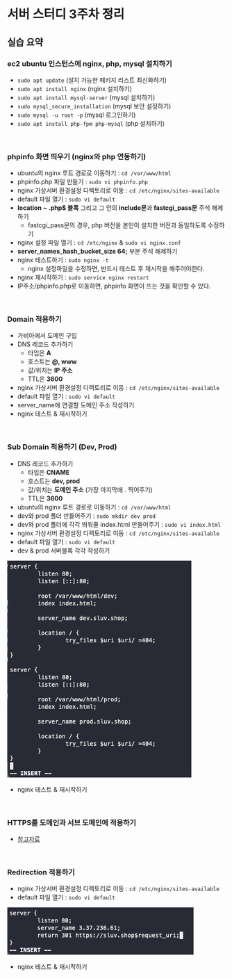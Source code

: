 # 서버 스터디 3주차 정리

## 실습 요약
### ec2 ubuntu 인스턴스에 nginx, php, mysql 설치하기
- ```sudo apt update``` (설치 가능한 패키지 리스트 최신화하기)
- ```sudo apt install nginx``` (nginx 설치하기)
- ```sudo apt install mysql-server``` (mysql 설치하기)
- ```sudo mysql_secure_installation``` (mysql 보안 설정하기)
- ```sudo mysql -u root -p``` (mysql 로그인하기)
- ```sudo apt install php-fpm php-mysql``` (php 설치하기)
<br/>

### phpinfo 화면 띄우기 (nginx와 php 연동하기)
- ubuntu의 nginx 루트 경로로 이동하기 : ```cd /var/www/html```
- phpinfo.php 파일 만들기 : ```sudo vi phpinfo.php```
- nginx 가상서버 환경설정 디렉토리로 이동 : ```cd /etc/nginx/sites-available```
- default 파일 열기 : ```sudo vi default```
- **location ~ \.php$ 블록** 그리고 그 안의 **include문**과 **fastcgi_pass문** 주석 해제하기
  - fastcgi_pass문의 경우, php 버전을 본인이 설치한 버전과 동일하도록 수정하기
- nginx 설정 파일 열기 : ```cd /etc/nginx``` & ```sudo vi nginx.conf```
- **server_names_hash_bucket_size 64;** 부분 주석 해제하기
- nginx 테스트하기 : ```sudo nginx -t```
  - nginx 설정파일을 수정하면, 반드시 테스트 후 재시작을 해주어야한다. 
- nginx 재시작하기 : ```sudo service nginx restart```
- IP주소/phpinfo.php로 이동하면, phpinfo 화면이 뜨는 것을 확인할 수 있다. 
<br/> 

### Domain 적용하기
- 가비아에서 도메인 구입
- DNS 레코드 추가하기
  - 타입은 **A**
  - 호스트는 **@, www**
  - 값/위치는 **IP 주소**
  - TTL은 **3600**
- nginx 가상서버 환경설정 디렉토리로 이동 : ```cd /etc/nginx/sites-available```
- default 파일 열기 : ```sudo vi default```
- server_name에 연결할 도메인 주소 작성하기
- nginx 테스트 & 재시작하기
<br/> 

### Sub Domain 적용하기 (Dev, Prod)
- DNS 레코드 추가하기
  - 타입은 **CNAME**
  - 호스트는 **dev, prod**
  - 값/위치는 **도메인 주소** (가장 마지막에 . 찍어주기)
  - TTL은 **3600**
- ubuntu의 nginx 루트 경로로 이동하기 : ```cd /var/www/html```
- dev와 prod 폴더 만들어주기 : ```sudo mkdir dev prod``` 
- dev와 prod 폴더에 각각 띄워줄 index.html 만들어주기 : ```sudo vi index.html```
- nginx 가상서버 환경설정 디렉토리로 이동 : ```cd /etc/nginx/sites-available```
- default 파일 열기 : ```sudo vi default```
- dev & prod 서버블록 각각 작성하기
<img src="../img/week3-1.png"/>

- nginx 테스트 & 재시작하기
<br/>

### HTTPS를 도메인과 서브 도메인에 적용하기
- [참고자료](https://luminitworld.tistory.com/85)
<br/>

### Redirection 적용하기
- nginx 가상서버 환경설정 디렉토리로 이동 : ```cd /etc/nginx/sites-available```
- default 파일 열기 : ```sudo vi default```
<img src="../img/week3-2.png"/>

- nginx 테스트 & 재시작하기
<br/>
